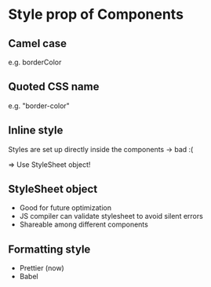 # Style prop of Components

## Camel case

e.g. borderColor

## Quoted CSS name

e.g. "border-color"

## Inline style 

Styles are set up directly inside the components -> bad :(

=> Use StyleSheet object!

## StyleSheet object

- Good for future optimization
- JS compiler can validate stylesheet to avoid silent errors
- Shareable among different components

## Formatting style
- Prettier (now)
- Babel